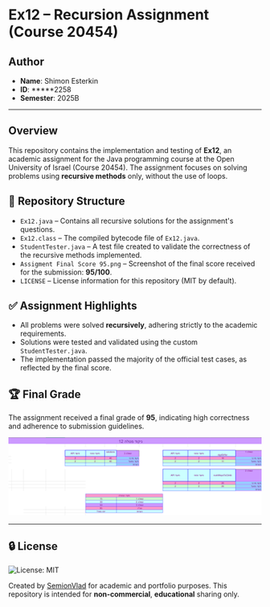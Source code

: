 # Ex12 – Recursion Assignment (Course 20454)

## Author
- **Name**: Shimon Esterkin 
- **ID**: *****2258   
- **Semester**: 2025B

---

## Overview
This repository contains the implementation and testing of **Ex12**, an academic assignment for the Java programming course at the Open University of Israel (Course 20454). The assignment focuses on solving problems using **recursive methods** only, without the use of loops.

## 📁 Repository Structure

- `Ex12.java` – Contains all recursive solutions for the assignment's questions.
- `Ex12.class` – The compiled bytecode file of `Ex12.java`.
- `StudentTester.java` – A test file created to validate the correctness of the recursive methods implemented.
- `Assigment Final Score 95.png` – Screenshot of the final score received for the submission: **95/100**.
- `LICENSE` – License information for this repository (MIT by default).

## ✅ Assignment Highlights

- All problems were solved **recursively**, adhering strictly to the academic requirements.
- Solutions were tested and validated using the custom `StudentTester.java`.
- The implementation passed the majority of the official test cases, as reflected by the final score.

## 🏆 Final Grade

The assignment received a final grade of **95**, indicating high correctness and adherence to submission guidelines.

![Final Score](Assigment%20Final%20Score%2095.png)

---

## 🔒 License
![License: MIT](https://img.shields.io/badge/License-MIT-yellow.svg)

Created by [SemionVlad](https://github.com/SemionVlad) for academic and portfolio purposes. This repository is intended for **non-commercial**, **educational** sharing only.
